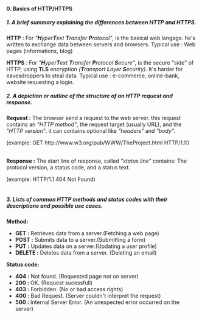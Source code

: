 <h4>0. Basics of HTTP/HTTPS</h4>

<h5>1. A brief summary explaining the differences between HTTP and HTTPS.</h5>

**HTTP** : For *"**H**yper**T**ext **T**ransfer **P**rotocol"*, is the basical web langage. he's written to exchange data between servers and browsers.
Typical use : Web pages (informations, blog)

**HTTPS** : For *"**H**yper**T**ext **T**ransfer **P**rotocol **S**ecure"*, is the secure "side" of HTTP, using **TLS** encryption *(**T**ransport **L**ayer **S**ecurity)*.
It's harder for eavesdroppers to steal data.
Typical use : e-commerce, online-bank, website requesting a login.

<h5>2. A depiction or outline of the structure of an HTTP request and response.</h5>

**Request :** The browser send a request to the web server. this request contains an *"HTTP method"*, the request target (usually URL), and the *"HTTP version"*.
it can contains optional like *"headers"* and *"body"*.
<div>(example: GET http://www.w3.org/pub/WWW/TheProject.html HTTP/1.1:)</div><br>

**Response :** The start line of response, called *"status line"* contains:
The protocol version, a status code, and a status text.
<div>(example: HTTP/1.1 404 Not Found)</div><br>

<h5>3. Lists of common HTTP methods and status codes with their descriptions and possible use cases.</h5>

**Method:**
- **GET :** Retrieves data from a server.(Fetching a web page)
- **POST :** Submits data to a server.(Submitting a form)
- **PUT :** Updates data on a server.(Updating a user profile)
- **DELETE :** Deletes data from a server. (Deleting an email)
  
**Status code:**
- **404 :** Not found. (Requested page not on server)
- **200 :** OK. (Request sucessfull)
- **403 :** Forbidden. (No or bad access rights)
- **400 :** Bad Request. (Server couldn't interpret the request)
- **500 :** Internal Server Error. (An unexpected error occurred on the server)

